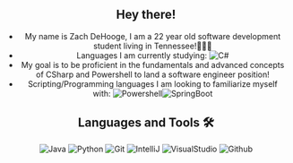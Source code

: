 <div align="center">
  
## Hey there!
- My name is Zach DeHooge, I am a 22 year old software development student living in Tennessee!👨🏽‍💻
- Languages I am currently studying: ![C#](http://img.shields.io/badge/-CSharp-C300FF?style=flat-square&logo=CSharp&logoColor=ffffff)
- My goal is to be proficient in the fundamentals and advanced concepts of CSharp and Powershell to land a software engineer position!
- Scripting/Programming languages I am looking to familiarize myself with: ![Powershell](http://img.shields.io/badge/-PowerShell-000FFF?style=flat-square&logo=powershell&logoColor=ffffff)![SpringBoot](http://img.shields.io/badge/-SpringBoot-34eb4f?style=flat-square&logo=springboot&logoColor=ffffff)


## Languages and Tools 🛠 
![Java](http://img.shields.io/badge/-Java-B8860B?style=flat-square&logo=java&logoColor=ffffff)
![Python](https://img.shields.io/badge/-Python-3776AB?style=flat-square&logo=python&logoColor=%23ffffff)
![Git](https://img.shields.io/badge/-Git-%23F05032?style=flat-square&logo=git&logoColor=%23ffffff)
![IntelliJ](https://img.shields.io/badge/-IntelliJ-DA00FF?style=flat-square&logo=intellij-idea&logoColor=ffffff)
![VisualStudio](https://img.shields.io/badge/-Visual_Studio-bd5436?style=flat-square&logo=visual-studio&logoColor=ffffff)
![Github](https://img.shields.io/badge/-Github-000000?style=flat-square&logo=github&logoColor=%23ffffff)

<!-- 
Syntax for making an icon on a ReadME goes as follows

![(Name of language)](http://img.shields.io/badge/-(name of language)-(background color)?style=flat-square&logo=(look on simple icons .org for a hex key)&logoColor=ffffff)
-->
